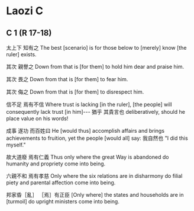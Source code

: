 # Laozi C

## C 1 (R 17-18)

太上下
知有之
The best [scenario] is for those below
to [merely] know [the ruler] exists.

其次
親譽之
Down from that is [for them]
to hold him dear and praise him.

其次
畏之
Down from that is [for them]
to fear him.

其次
侮之
Down from that is [for them]
to disrespect him.

信不足
焉有不信
Where trust is lacking [in the ruler],
[the people] will consequently lack trust [in him]---
猶乎
其貴言也
deliberatively,
should he place value on his words!

成事
遂功
而百姓曰
He [would thus] accomplish affairs
and brings achievements to fruition,
yet the people [would all] say:
我自然也
"I did this myself."

故大道廢
焉有仁義
Thus only where the great Way is abandoned
do humanity and propriety come into being.

六親不和
焉有孝慈
Only where the six relations are in disharmony
do filial piety and parental affection come into being.

邦家昏［亂］
［焉］有正臣
[Only where] the states and households are in [turmoil]
do upright ministers come into being.
